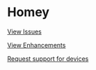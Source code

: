 # Homey

[View Issues](https://github.com/athombv/homey/issues?utf8=%E2%9C%93&q=is%3Aopen+is%3Aissue+-label%3Aenhancement+)

[View Enhancements](https://github.com/athombv/homey/issues?utf8=%E2%9C%93&q=is%3Aopen+is%3Aissue+label%3Aenhancement+)

[Request support for devices](https://go.athom.com/request-device-support)

